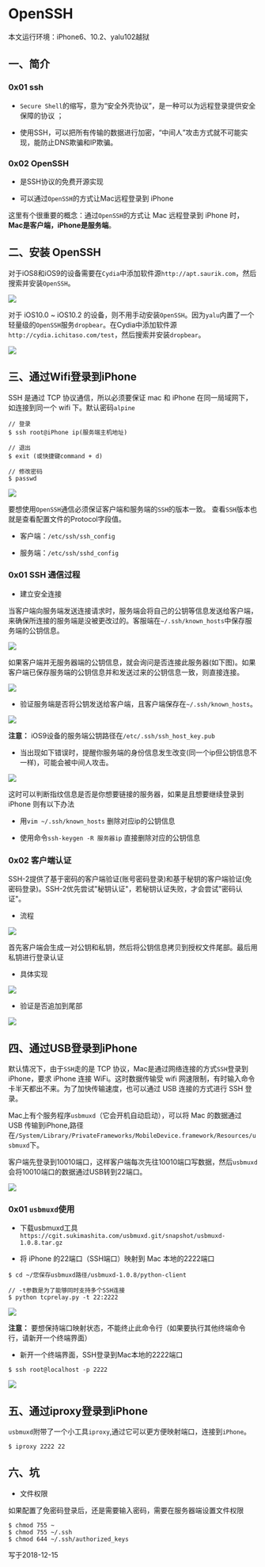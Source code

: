 # OpenSSH

本文运行环境：iPhone6、10.2、yalu102越狱

## 一、简介
### 0x01 ssh

+ `Secure Shell`的缩写，意为“安全外壳协议”，是一种可以为远程登录提供安全保障的协议 ；
	
+ 使用SSH，可以把所有传输的数据进行加密，“中间人”攻击方式就不可能实现，能防止DNS欺骗和IP欺骗。

### 0x02 OpenSSH

- 是SSH协议的免费开源实现
	
- 可以通过`OpenSSH`的方式让Mac远程登录到 iPhone

这里有个很重要的概念：通过`OpenSSH`的方式让 Mac 远程登录到 iPhone 时，**Mac是客户端，iPhone是服务端**。

## 二、安装 OpenSSH

对于iOS8和iOS9的设备需要在`Cydia`中添加软件源`http://apt.saurik.com`，然后搜索并安装`OpenSSH`。

![](../Images/iOSReverse/OpenSSH/openssh_image1.png)

对于 iOS10.0 ~ iOS10.2 的设备，则不用手动安装`OpenSSH`。因为`yalu`内置了一个轻量级的`OpenSSH`服务`dropbear`。在Cydia中添加软件源`http://cydia.ichitaso.com/test`，然后搜索并安装`dropbear`。

![](../Images/iOSReverse/OpenSSH/openssh_image2.png)


## 三、通过Wifi登录到iPhone

SSH 是通过 TCP 协议通信，所以必须要保证 mac 和 iPhone 在同一局域网下，如连接到同一个 wifi 下。默认密码`alpine`

```
// 登录	
$ ssh root@iPhone ip(服务端主机地址)
 
// 退出
$ exit (或快捷键command + d)
 
// 修改密码
$ passwd
```
		 
![](../Images/iOSReverse/OpenSSH/openssh_image3.png)

要想使用`OpenSSH`通信必须保证客户端和服务端的`SSH`的版本一致。 查看`SSH`版本也就是查看配置文件的Protocol字段值。

- 客户端：`/etc/ssh/ssh_config`
	
- 服务端：`/etc/ssh/sshd_config`	

### 0x01 SSH 通信过程 

- 建立安全连接
	 
当客户端向服务端发送连接请求时，服务端会将自己的公钥等信息发送给客户端，来确保所连接的服务端是没被更改过的。客服端在`~/.ssh/known_hosts`中保存服务端的公钥信息。

![](../Images/iOSReverse/OpenSSH/openssh_image4.png)

如果客户端并无服务器端的公钥信息，就会询问是否连接此服务器(如下图)。如果客户端已保存服务端的公钥信息并和发送过来的公钥信息一致，则直接连接。
	
![](../Images/iOSReverse/OpenSSH/openssh_image5.png)

- 验证服务端是否将公钥发送给客户端，且客户端保存在`~/.ssh/known_hosts`。
	
![](../Images/iOSReverse/OpenSSH/openssh_image6.png)

**注意：** iOS9设备的服务端公钥路径在`/etc/.ssh/ssh_host_key.pub`

- 当出现如下错误时，提醒你服务端的身份信息发生改变(同一个ip但公钥信息不一样)，可能会被中间人攻击。

![](../Images/iOSReverse/OpenSSH/openssh_image7.png)

这时可以判断指纹信息是否是你想要链接的服务器，如果是且想要继续登录到iPhone 则有以下办法

+ 用`vim ~/.ssh/known_hosts` 删除对应ip的公钥信息

+ 使用命令`ssh-keygen -R 服务器ip` 直接删除对应的公钥信息

### 0x02 客户端认证  
	 
SSH-2提供了基于密码的客户端验证(账号密码登录)和基于秘钥的客户端验证(免密码登录)。SSH-2优先尝试"秘钥认证"，若秘钥认证失败，才会尝试"密码认证"。

- 流程
	
![](../Images/iOSReverse/OpenSSH/openssh_image8.png)

首先客户端会生成一对公钥和私钥，然后将公钥信息拷贝到授权文件尾部。最后用私钥进行登录认证

- 具体实现
	
![](../Images/iOSReverse/OpenSSH/openssh_image9.png)

- 验证是否追加到尾部
	
![](../Images/iOSReverse/OpenSSH/openssh_image10.png)

## 四、通过USB登录到iPhone

默认情况下，由于`SSH`走的是 TCP 协议，Mac是通过网络连接的方式`SSH`登录到 iPhone，要求 iPhone 连接 WiFi。这时数据传输受 wifi 网速限制，有时输入命令卡半天都出不来。为了加快传输速度，也可以通过 USB 连接的方式进行 SSH 登录。 

Mac上有个服务程序`usbmuxd`（它会开机自动启动），可以将 Mac 的数据通过 USB 传输到iPhone,路径在`/System/Library/PrivateFrameworks/MobileDevice.framework/Resources/usbmuxd`下。 

客户端先登录到10010端口，这样客户端每次先往10010端口写数据，然后`usbmuxd`会将10010端口的数据通过USB转到22端口。

![](../Images/iOSReverse/OpenSSH/openssh_image11.png)

### 0x01 `usbmuxd`使用

+ 下载usbmuxd工具`https://cgit.sukimashita.com/usbmuxd.git/snapshot/usbmuxd-1.0.8.tar.gz`

+ 将 iPhone 的22端口（SSH端口）映射到 Mac 本地的2222端口
	
```
$ cd ~/您保存usbmuxd路径/usbmuxd-1.0.8/python-client
	
// -t参数是为了能够同时支持多个SSH连接
$ python tcprelay.py -t 22:2222
```		
		
![](../Images/iOSReverse/OpenSSH/openssh_image12.png)

**注意：** 要想保持端口映射状态，不能终止此命令行（如果要执行其他终端命令行，请新开一个终端界面）

- 新开一个终端界面，SSH登录到Mac本地的2222端口

```
$ ssh root@localhost -p 2222
```

![](../Images/iOSReverse/OpenSSH/openssh_image13.png)


## 五、通过iproxy登录到iPhone
`usbmuxd`附带了一个小工具`iproxy`,通过它可以更方便映射端口，连接到`iPhone`。

```		
$ iproxy 2222 22
```


## 六、坑

- 文件权限 

如果配置了免密码登录后，还是需要输入密码，需要在服务器端设置文件权限

```
$ chmod 755 ~
$ chmod 755 ~/.ssh
$ chmod 644 ~/.ssh/authorized_keys
```
	

写于2018-12-15